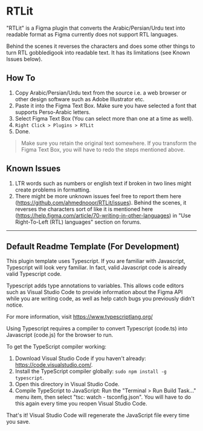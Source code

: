 # RTLit

"RTLit" is a Figma plugin that converts the Arabic/Persian/Urdu text into readable format as Figma currently does not support RTL languages.

Behind the scenes it reverses the characters and does some other things to turn RTL gobbledigook into readable text. It has its limitations (see Known Issues below).

## How To

1. Copy Arabic/Persian/Urdu text from the source i.e. a web browser or other design software such as Adobe Illustrator etc.
2. Paste it into the Figma Text Box. Make sure you have selected a font that supports Perso-Arabic letters.
3. Select Figma Text Box (You can select more than one at a time as well).
4. `Right Click > Plugins > RTLit`
5. Done.

> Make sure you retain the original text somewhere. If you transform the Figma Text Box, you will have to redo the steps mentioned above.

## Known Issues

1. LTR words such as numbers or english text if broken in two lines might create problems in formatting.
2. There might be more unknown issues feel free to report them here (https://github.com/ahmednooor/RTLit/issues). Behind the scenes, it reverses the characters sort of like it is mentioned here (https://help.figma.com/article/70-writing-in-other-languages) in "Use Right-To-Left (RTL) languages" section on forums.


------

## Default Readme Template (For Development)

This plugin template uses Typescript. If you are familiar with Javascript, Typescript will
look very familiar. In fact, valid Javascript code is already valid Typescript code.

Typescript adds type annotations to variables. This allows code editors such as Visual Studio Code
to provide information about the Figma API while you are writing code, as well as help catch bugs
you previously didn't notice.

For more information, visit https://www.typescriptlang.org/

Using Typescript requires a compiler to convert Typescript (code.ts) into Javascript (code.js)
for the browser to run.

To get the TypeScript compiler working:

1. Download Visual Studio Code if you haven't already: https://code.visualstudio.com/.
2. Install the TypeScript compiler globally: `sudo npm install -g typescript`.
3. Open this directory in Visual Studio Code.
4. Compile TypeScript to JavaScript: Run the "Terminal > Run Build Task..." menu item,
    then select "tsc: watch - tsconfig.json". You will have to do this again every time
    you reopen Visual Studio Code.

That's it! Visual Studio Code will regenerate the JavaScript file every time you save.
